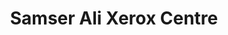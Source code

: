 ---
title: "Samser Ali Xerox Centre"
url: /p-s-harishchandrapur/samser-ali-xerox-centre/
shop: wholesale
---